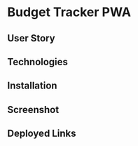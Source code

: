 # Budget Tracker PWA

## User Story 

## Technologies 

## Installation 

## Screenshot 

## Deployed Links 